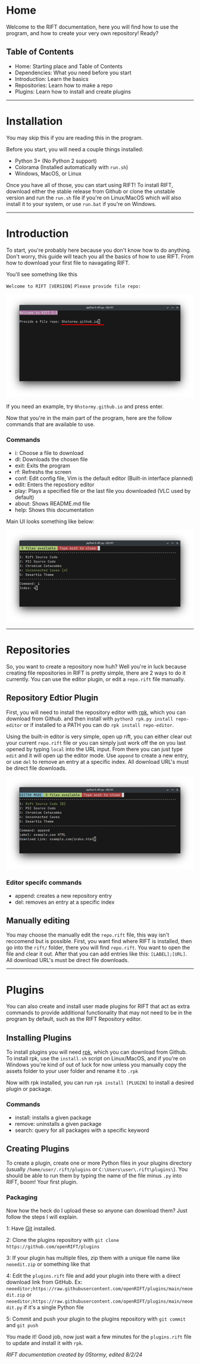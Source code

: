 # Home

Welcome to the RIFT documentation, here you will find how to use the program, and how to create your very own repository! Ready?

## Table of Contents

* Home: Starting place and Table of Contents
* Dependencies: What you need before you start
* Introduction: Learn the basics
* Repositories: Learn how to make a repo
* Plugins: Learn how to install and create plugins

<hr>

# Installation

You may skip this if you are reading this in the program.

Before you start, you will need a couple things installed:

* Python 3+ (No Python 2 support)
* Colorama (Installed automatically with `run.sh`)
* Windows, MacOS, or Linux

Once you have all of those, you can start using RIFT! To install RIFT, download either the stable release from Github or clone the unstable version and run the `run.sh` file if you're on Linux/MacOS which will also install it to your system, or use `run.bat` if you're on Windows.

<hr>

# Introduction

To start, you're probably here because you don't know how to do anything. Don't worry, this guide will teach you all the basics of how to use RIFT. From how to download your first file to navagating RIFT.

You'll see something like this

`Welcome to RIFT [VERSION]`
`Please provide file repo:`

![RIFT URL Screen](rift/docs/welcomescreen.png)

If you need an example, try `0hstormy.github.io` and press enter.

Now that you're in the main part of the program, here are the follow commands that are available to use.

### Commands

* i: Choose a file to download
* dl: Downloads the chosen file
* exit: Exits the program
* rf: Refreshs the screen
* conf: Edit config file, Vim is the default editor (Built-in interface planned)
* edit: Enters the repostiory editor
* play: Plays a specified file or the last file you downloaded (VLC used by default)
* about: Shows README.md file
* help: Shows this documentation

Main UI looks something like below:

![RIFT UI](rift/docs/mainui.png)

<hr>

# Repositories

So, you want to create a repository now huh? Well you're in luck because creating file repositories in RIFT is pretty simple, there are 2 ways to do it currently. You can use the editor plugin, or edit a `repo.rift` file manually.

## Repository Edtior Plugin

First, you will need to install the repository editor with [rpk](https://github.com/openRIFT/rpk), which you can download from Github. and then install with `python3 rpk.py install repo-editor` or if installed to a PATH you can do `rpk install repo-editor`.

Using the built-in editor is very simple, open up rift, you can either clear out your current `repo.rift` file or you can simply just work off the on you last opened by typing `local` into the URL input. From there you can just type `edit` and it will open up the editor mode. Use `append` to create a new entry, or use `del` to remove an entry at a specific index. All download URL's must be direct file downloads.

![RIFT UI](rift/docs/editorui.png)

### Editor specifc commands

* append: creates a new repository entry
* del: removes an entry at a specific index

## Manually editing

You may choose the manually edit the `repo.rift` file, this way isn't reccomend but is possible. First, you want find where RIFT is installed, then go into the `rift/` folder, there you will find `repo.rift`. You want to open the file and clear it out. After that you can add entries like this: `[LABEL];[URL]`. All download URL's must be direct file downloads.

<hr>

# Plugins

You can also create and install user made plugins for RIFT that act as extra commands to provide additional functionality that may not need to be in the program by default, such as the RIFT Repository editor.

## Installing Plugins

To install plugins you will need [rpk](https://github.com/openRIFT/rpk), which you can download from Github. To install rpk, use the `install.sh` script on Linux/MacOS, and if you're on Windows you're kind of out of luck for now unless you manually copy the assets folder to your user folder and rename it to `.rpk`

Now with rpk installed, you can run `rpk install [PLUGIN]` to install a desired plugin or package.

### Commands

* install: installs a given package
* remove: uninstalls a given package
* search: query for all packages with a specific keyword

## Creating Plugins

To create a plugin, create one or more Python files in your plugins directory (usually `/home/user/.rift/plugins` or `C:\Users\user\.rift\plugins\`). You should be able to run them by typing the name of the file minus `.py` into RIFT, boom! Your first plugin.

### Packaging

Now how the heck do I upload these so anyone can download them? Just follow the steps I will explain.

1: Have [Git](https://git-scm.com/) installed.

2: Clone the plugins repository with `git clone https://github.com/openRIFT/plugins`

3: If your plugin has multiple files, zip them with a unique file name like `neoedit.zip` or something like that

4: Edit the `plugins.rift` file and add your plugin into there with a direct download link from GitHub. Ex: `neoeditor;https://raw.githubusercontent.com/openRIFT/plugins/main/neoedit.zip` or `neoeditor;https://raw.githubusercontent.com/openRIFT/plugins/main/neoedit.py` if it's a single Python file

5: Commit and push your plugin to the plugins repository with `git commit` and `git push`

You made it! Good job, now just wait a few minutes for the `plugins.rift` file to update and install it with `rpk`.

*RIFT documentation created by 0Stormy, edited 8/2/24*